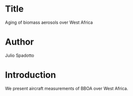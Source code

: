 # Title
Aging of biomass aerosols over West Africa

# Author
Julio Spadotto

# Introduction
We present aircraft measurements of BBOA over West Africa. 
